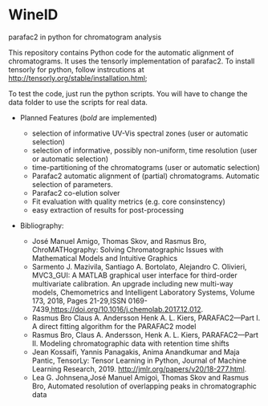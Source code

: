 # WineID
parafac2 in python for chromatogram analysis

This repository contains Python code for the automatic alignment of chromatograms. 
It uses the tensorly implementation of parafac2. 
To install tensorly for python, follow instrcutions at http://tensorly.org/stable/installation.html;

To test the code, just run the python scripts. You will have to change the data folder to use the scripts for real data.

* Planned Features (*bold* are implemented)
  * selection of informative UV-Vis spectral zones (user or automatic selection)
  * selection of informative, possibly non-uniform, time resolution (user or automatic selection)
  * time-partitioning of the chromatograms (user or automatic selection)
  * Parafac2 automatic alignment of (partial) chromatograms. Automatic selection of parameters.
  * Parafac2 co-elution solver
  * Fit evaluation with quality metrics (e.g. core consinstency)
  * easy extraction of results for post-processing

* Bibliography: 
  * José Manuel Amigo, Thomas Skov, and Rasmus Bro, ChroMATHography: Solving Chromatographic Issues with Mathematical Models and Intuitive Graphics
  * Sarmento J. Mazivila, Santiago A. Bortolato, Alejandro C. Olivieri, MVC3_GUI: A MATLAB graphical user interface for third-order multivariate calibration. An upgrade including new multi-way models, Chemometrics and Intelligent Laboratory Systems, Volume 173, 2018, Pages 21-29,ISSN 0169-7439,https://doi.org/10.1016/j.chemolab.2017.12.012.
  * Rasmus Bro  Claus A. Andersson  Henk A. L. Kiers, PARAFAC2—Part I. A direct fitting algorithm for the PARAFAC2 model
  * Rasmus Bro, Claus A. Andersson,  Henk A. L. Kiers, PARAFAC2—Part II. Modeling chromatographic data with retention time shifts
  * Jean Kossaifi, Yannis Panagakis, Anima Anandkumar and Maja Pantic, TensorLy: Tensor Learning in Python, Journal of Machine Learning Research, 2019. http://jmlr.org/papers/v20/18-277.html.
  * Lea G. Johnsena,José Manuel Amigoì, Thomas Skov and Rasmus Bro, Automated resolution of overlapping peaks in chromatographic data


